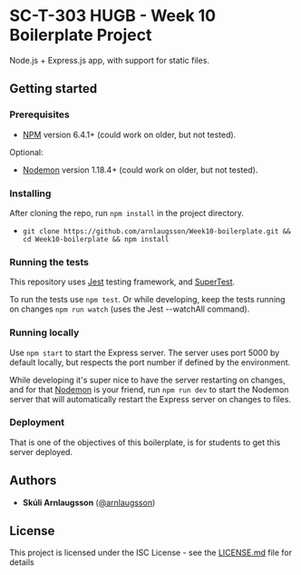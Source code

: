 # SC-T-303 HUGB - Week 10 Boilerplate Project
Node.js + Express.js app, with support for static files.

## Getting started
### Prerequisites
- [NPM][npm] version 6.4.1+ (could work on older, but not tested).

Optional:

- [Nodemon][nodemon] version 1.18.4+ (could work on older, but not tested).

### Installing
After cloning the repo, run `npm install` in the project directory.

- `git clone https://github.com/arnlaugsson/Week10-boilerplate.git && cd Week10-boilerplate && npm install`

### Running the tests
This repository uses [Jest][jest] testing framework, and [SuperTest][supertest].

To run the tests use `npm test`. Or while developing, keep the tests running on changes `npm run watch` (uses the Jest --watchAll command).

### Running locally
Use `npm start` to start the Express server. The server uses port 5000 by default locally, but respects the port number if defined by the environment.

While developing it's super nice to have the server restarting on changes, and for that [Nodemon][nodemon] is your friend, run `npm run dev` to start the Nodemon server that will automatically restart the Express server on changes to files.

### Deployment
That is one of the objectives of this boilerplate, is for students to get this server deployed.

## Authors
- **Skúli Arnlaugsson** ([@arnlaugsson][arnlaugsson])

## License
This project is licensed under the ISC License - see the [LICENSE.md][license] file for details

[arnlaugsson]: https://github.com/arnlaugsson
[jest]: https://jestjs.io/
[license]: LICENSE.md
[npm]: https://www.npmjs.com/
[nodemon]: https://www.npmjs.com/package/nodemon
[supertest]: https://github.com/visionmedia/supertest